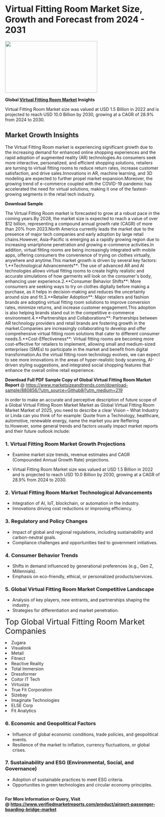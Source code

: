 <H1>Virtual Fitting Room Market Size, Growth and Forecast from 2024 - 2031</H1><img class="aligncenter size-medium wp-image-584254" src="https://thirdeyenews.in/wp-content/uploads/2024/09/Global-Market-Research-300x168.jpeg" alt="" width="300" height="168" /><p><strong>Global&nbsp;<a href="https://www.marketsizeandtrends.com/download-sample/880856/?utm_source=Github8j?utm_medium=219">Virtual Fitting Room Market</a> Insights</strong></p><p>Virtual Fitting Room Market size was valued at USD 1.5 Billion in 2022 and is projected to reach USD 10.0 Billion by 2030, growing at a CAGR of 28.9% from 2024 to 2030.</p><p><h2>Market Growth Insights</h2> <p>The Virtual Fitting Room market is experiencing significant growth due to the increasing demand for enhanced online shopping experiences and the rapid adoption of augmented reality (AR) technologies.As consumers seek more interactive, personalized, and efficient shopping solutions, retailers are turning to virtual fitting rooms to reduce return rates, increase customer satisfaction, and drive sales.Innovations in AR, machine learning, and 3D modeling are expected to further propel market expansion.Moreover, the growing trend of e-commerce coupled with the COVID-19 pandemic has accelerated the need for virtual solutions, making it one of the fastest-growing segments in the retail tech industry.</p> <p><strong>Download Sample</strong></p> <p>The Virtual Fitting Room market is forecasted to grow at a robust pace in the coming years.By 2028, the market size is expected to reach a value of over $12 billion, representing a compound annual growth rate (CAGR) of more than 20% from 2023.North America currently leads the market due to the presence of major tech companies and early adoption by large retail chains.However, Asia-Pacific is emerging as a rapidly growing region due to increasing smartphone penetration and growing e-commerce activities.In addition, virtual fitting rooms are being increasingly integrated with mobile apps, offering consumers the convenience of trying on clothes virtually, anywhere and anytime.This market growth is driven by several key factors: 1.**Technological Advancements**: The use of advanced AR and AI technologies allows virtual fitting rooms to create highly realistic and accurate simulations of how garments will look on the consumer's body, enhancing user experience.2.**Consumer Behavior Shifts**: More consumers are seeking ways to try on clothes digitally before making a purchase, as it helps in decision-making and reduces the uncertainty around size and fit.3.**Retailer Adoption**: Major retailers and fashion brands are adopting virtual fitting room solutions to improve conversion rates, minimize returns, and increase customer engagement.This adoption is also helping brands stand out in the competitive e-commerce environment.4.**Partnerships and Collaborations**: Partnerships between AR technology providers and retail brands are fostering growth in the market.Companies are increasingly collaborating to develop and offer comprehensive virtual fitting room solutions that cater to different consumer needs.5.**Cost-Effectiveness**: Virtual fitting rooms are becoming more cost-effective for retailers to implement, allowing small and medium-sized enterprises (SMEs) to participate in the market and benefit from digital transformation.As the virtual fitting room technology evolves, we can expect to see more innovations in the areas of hyper-realistic body scanning, AI-driven styling suggestions, and integrated social shopping features that enhance the overall online retail experience.<p><span class=""><strong>Download Full PDF Sample Copy of Global Virtual Fitting Room Market Report</strong> @ <a href="https://www.marketsizeandtrends.com/download-sample/880856/?utm_source=Github8j?utm_medium=219" target="_blank">https://www.marketsizeandtrends.com/download-sample/880856/?utm_source=Github8j?utm_medium=219</a></span></p><p>In order to make an accurate and perceptive description of future scope of a Global&nbsp;Virtual Fitting Room Market Market as Global&nbsp;Virtual Fitting Room Market Market of 2025, you need to describe a clear Vision &ndash; What Industry or Linda can you think of for example: Quote from a Technology, healthcare, automotive, renewable energy, name the market you are Reffering to.However, some general trends and factors usually impact market reports and their future outlook include:</p><h3>1.&nbsp;<strong>Virtual Fitting Room Market Growth Projections</strong></h3><ul><li>Examine market size trends, revenue estimates and CAGR (Compounded Annual Growth Rate) projections.</li><li><p>Virtual Fitting Room Market size was valued at USD 1.5 Billion in 2022 and is projected to reach USD 10.0 Billion by 2030, growing at a CAGR of 28.9% from 2024 to 2030.</p></li></ul><h3>2.&nbsp;<strong>Virtual Fitting Room Market Technological Advancements</strong></h3><ul><li>Integration of AI, IoT, blockchain, or automation in the industry.</li><li>Innovations driving cost reductions or improving efficiency.</li></ul><h3>3.&nbsp;<strong>Regulatory and Policy Changes</strong></h3><ul><li>Impact of global and regional regulations, including sustainability and carbon-neutral goals.</li><li>Compliance challenges and opportunities tied to government initiatives.</li></ul><h3>4.&nbsp;<strong>Consumer Behavior Trends</strong></h3><ul><li>Shifts in demand influenced by generational preferences (e.g., Gen Z, Millennials).</li><li>Emphasis on eco-friendly, ethical, or personalized products/services.</li></ul><h3>5.&nbsp;<strong>Global Virtual Fitting Room Market Competitive Landscape</strong></h3><ul><li>Analysis of key players, new entrants, and partnerships shaping the industry.</li><li>Strategies for differentiation and market penetration.</li></ul><p data-pm-slice="1 1 []"><span style="color: inherit; font-family: inherit; font-size: 25px;">Top Global Virtual Fitting Room Market Companies</span></p><div class="" data-test-id=""><p><li>Zugara</li><li> Visualook</li><li> Metail</li><li> Fitnect</li><li> Reactive Reality</li><li> Total Immersion</li><li> Dressformer</li><li> Coitor IT Tech</li><li> Virtusize</li><li> True Fit Corporation</li><li> Sizebay</li><li> Imaginate Technologies</li><li> ELSE Corp</li><li> Fit Analytics</li></p></div><h3>6.&nbsp;<strong>Economic and Geopolitical Factors</strong></h3><ul><li>Influence of global economic conditions, trade policies, and geopolitical events.</li><li>Resilience of the market to inflation, currency fluctuations, or global crises.</li></ul><h3>7.&nbsp;<strong>Sustainability and ESG (Environmental, Social, and Governance)</strong></h3><ul><li>Adoption of sustainable practices to meet ESG criteria.</li><li>Opportunities in green technologies and circular economy principles.</li></ul><h2><strong style="font-size: 14px;">For More Information or Query, Visit @&nbsp;</strong><a style="background-color: #ffffff; font-size: 14px;" href="https://www.marketsizeandtrends.com/report/virtual-fitting-room-market/" target="_blank">https://www.verifiedmarketreports.com/product/airport-passenger-boarding-bridge-market</a></h2>
